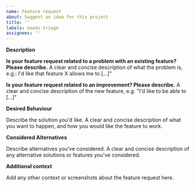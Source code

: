 ```yaml
---
name: Feature request
about: Suggest an idea for this project
title: ''
labels: needs triage
assignees: ''
---
```


**Description**

**Is your feature request related to a problem with an existing feature? Please describe.** A clear and concise
description of what the problem is, e.g.: I'd like that feature X allows me to [...]"

**Is your feature request related to an improvement? Please describe.** A clear and concise description of the new
feature, e.g. "I'd like to be able to [...]"

**Desired Behaviour**

Describe the solution you'd like. A clear and concise description of what you want to happen, and how you would like the
feature to work.

**Considered Alternatives**

Describe alternatives you've considered. A clear and concise description of any alternative solutions or features you've
considered.

**Additional context**

Add any other context or screenshots about the feature request here.
